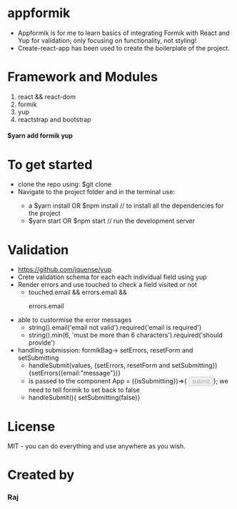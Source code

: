 # appformik
- Appformik is for me to learn basics of integrating Formik with React and Yup for validation; only focusing on functionality, not styling!
- Create-react-app has been used to create the boilerplate of the project.

# Framework and Modules 
1. react && react-dom
2. formik
3. yup  
4. reactstrap and bootstrap
#### $yarn add formik yup

# To get started
- clone the repo using: $git clone <url>
- Navigate to the project folder <appformik> and in the terminal use:
  - a $yarn install OR $npm install // to install all the dependencies for the project
  -  $yarn start OR $npm start // run the development server

# Validation 
- https://github.com/jquense/yup
- Crete validation schema for each each individual field using yup
- Render errors and use touched to check a field visited or not
  - touched.email && errors.email && <p>errors.email</p>
- able to custormise the error messages
    - string().email('email not valid').required('email is required')
    - string().min(6, 'must be more than 6 characters').required('should provide')
- handling submission: formikBag-> setErrors, resetForm and setSubmitting
    - handleSubmit(values, {setErrors, resetForm and setSubmitting}) {setErrors({email:"message"})}
    - is passed to the component App = ({isSubmitting})=>{ <button disabled={isSubmitting}> submit </button>}; we need to tell formik to set back to false
    - handleSubmit(){ setSubmitting(false)}


# License
 MIT - you can do everything and use anywhere as you wish.
# Created by
 ### Raj
